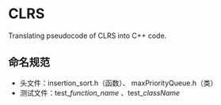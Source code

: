# CLRS

Translating pseudocode of CLRS into C++ code.

## 命名规范

+ 头文件：insertion_sort.h（函数）、 maxPriorityQueue.h（类）
+ 测试文件：test_*function_name* 、test_*className*
